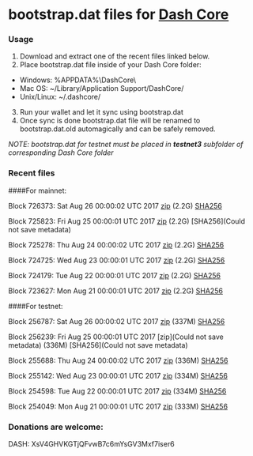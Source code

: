 # bootstrap.dat files for [Dash Core](https://www.dash.org)

### Usage

1. Download and extract one of the recent files linked below.
2. Place bootstrap.dat file inside of your Dash Core folder:
 - Windows: %APPDATA%\DashCore\
 - Mac OS: ~/Library/Application Support/DashCore/
 - Unix/Linux: ~/.dashcore/
3. Run your wallet and let it sync using bootstrap.dat
4. Once sync is done bootstrap.dat file will be renamed to bootstrap.dat.old automagically and can be safely removed.

_NOTE: bootstrap.dat for testnet must be placed in **testnet3** subfolder of corresponding Dash Core folder_

### Recent files

####For mainnet:

Block 726373: Sat Aug 26 00:00:02 UTC 2017 [zip](https://transfer.sh/13Tagf/bootstrap.dat.20170826.zip) (2.2G) [SHA256](https://transfer.sh/suGGx/sha256.txt)

Block 725823: Fri Aug 25 00:00:01 UTC 2017 [zip](https://transfer.sh/z6zn7/bootstrap.dat.20170825.zip) (2.2G) [SHA256](Could not save metadata)

Block 725278: Thu Aug 24 00:00:02 UTC 2017 [zip](https://transfer.sh/r2VzB/bootstrap.dat.20170824.zip) (2.2G) [SHA256](https://transfer.sh/uXjch/sha256.txt)

Block 724725: Wed Aug 23 00:00:01 UTC 2017 [zip](https://transfer.sh/10qklF/bootstrap.dat.20170823.zip) (2.2G) [SHA256](https://transfer.sh/13manY/sha256.txt)

Block 724179: Tue Aug 22 00:00:01 UTC 2017 [zip](https://transfer.sh/1arEh/bootstrap.dat.20170822.zip) (2.2G) [SHA256](https://transfer.sh/12rdCE/sha256.txt)

Block 723627: Mon Aug 21 00:00:01 UTC 2017 [zip](https://transfer.sh/kPRN8/bootstrap.dat.20170821.zip) (2.2G) [SHA256](https://transfer.sh/Bc2n4/sha256.txt)

####For testnet:

Block 256787: Sat Aug 26 00:00:02 UTC 2017 [zip](https://transfer.sh/57CIh/bootstrap.dat.20170826.zip) (337M) [SHA256](https://transfer.sh/YFas0/sha256.txt)

Block 256239: Fri Aug 25 00:00:01 UTC 2017 [zip](Could not save metadata) (336M) [SHA256](Could not save metadata)

Block 255688: Thu Aug 24 00:00:02 UTC 2017 [zip](https://transfer.sh/1E2ht/bootstrap.dat.20170824.zip) (336M) [SHA256](https://transfer.sh/QABcJ/sha256.txt)

Block 255142: Wed Aug 23 00:00:01 UTC 2017 [zip](https://transfer.sh/11KkV9/bootstrap.dat.20170823.zip) (334M) [SHA256](https://transfer.sh/15gfPW/sha256.txt)

Block 254598: Tue Aug 22 00:00:01 UTC 2017 [zip](https://transfer.sh/L4GHb/bootstrap.dat.20170822.zip) (334M) [SHA256](https://transfer.sh/nbTVP/sha256.txt)

Block 254049: Mon Aug 21 00:00:01 UTC 2017 [zip](https://transfer.sh/Enycv/bootstrap.dat.20170821.zip) (333M) [SHA256](https://transfer.sh/DnD0L/sha256.txt)

### Donations are welcome:

DASH: XsV4GHVKGTjQFvwB7c6mYsGV3Mxf7iser6
